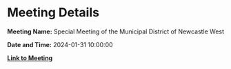 # Meeting Details

**Meeting Name:** Special Meeting of the Municipal District of Newcastle West

**Date and Time:** 2024-01-31 10:00:00

**[Link to Meeting](https://www.limerick.ie/council/whats-on/special-meeting-of-the-municipal-district-of-newcastle-west)**
